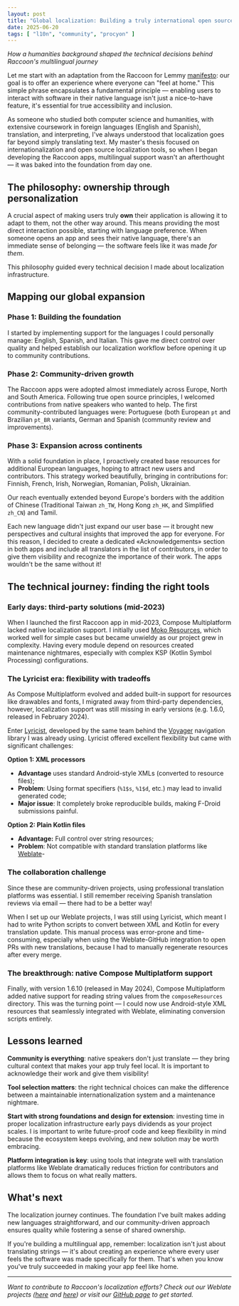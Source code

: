 ```yaml
---
layout: post
title: "Global localization: Building a truly international open source app"
date: 2025-06-20
tags: [ "l10n", "community", "procyon" ]
---
```


*How a humanities background shaped the technical decisions behind Raccoon's multilingual journey*

Let me start with an adaptation from the Raccoon for
Lemmy [manifesto](https://github.com/LiveFastEatTrashRaccoon/RaccoonForLemmy/blob/master/CONTRIBUTING.md):
our goal is to offer an experience where everyone can "feel at home." This simple phrase
encapsulates a fundamental principle — enabling users to interact with software in their native
language isn't just a nice-to-have feature, it's essential for true accessibility and inclusion.

As someone who studied both computer science and humanities, with extensive coursework in foreign
languages (English and Spanish), translation, and interpreting, I've always understood that
localization goes far beyond simply translating text. My master's thesis focused on
internationalization and open source localization tools, so when I began developing the Raccoon
apps, multilingual support wasn't an afterthought — it was baked into the foundation from day one.

## The philosophy: ownership through personalization

A crucial aspect of making users truly **own** their application is allowing it to adapt to them,
not the other way around. This means providing the most direct interaction possible, starting with
language preference. When someone opens an app and sees their native language, there's an immediate
sense of belonging — the software feels like it was made *for them*.

This philosophy guided every technical decision I made about localization infrastructure.

## Mapping our global expansion

### Phase 1: Building the foundation

I started by implementing support for the languages I could personally manage: English, Spanish, and
Italian. This gave me direct control over quality and helped establish our localization workflow
before opening it up to community contributions.

### Phase 2: Community-driven growth

The Raccoon apps were adopted almost immediately across Europe, North and South America. Following
true open source principles, I welcomed contributions from native speakers who wanted to help. The
first community-contributed languages were: Portuguese (both European `pt` and Brazilian `pt_BR`
variants, German and Spanish (community review and improvements).

### Phase 3: Expansion across continents

With a solid foundation in place, I proactively created base resources for additional European
languages, hoping to attract new users and contributors. This strategy worked beautifully, bringing
in contributions for: Finnish, French, Irish, Norwegian, Romanian, Polish, Ukrainian.

Our reach eventually extended beyond Europe's borders with the addition of Chinese (Traditional
Taiwan `zh_TW`, Hong Kong `zh_HK`, and Simplified `zh_CN`) and Tamil.

Each new language didn't just expand our user base — it brought new perspectives and cultural insights
that improved the app for everyone. For this reason, I decided to create a dedicated
«Acknowledgements» section in both apps and include all translators in the list of contributors, in
order to give them visibility and recognize the importance of their work. The apps wouldn't be the
same without it!

## The technical journey: finding the right tools

### Early days: third-party solutions (mid-2023)

When I launched the first Raccoon app in mid-2023, Compose Multiplatform lacked native localization
support. I initially used [Moko Resources](https://github.com/icerockdev/moko-resources), which
worked well for simple cases but became unwieldy as our project grew in complexity. Having every
module depend on resources created maintenance nightmares, especially with complex KSP (Kotlin
Symbol Processing) configurations.

### The Lyricist era: flexibility with tradeoffs

As Compose Multiplatform evolved and added built-in support for resources like drawables and fonts,
I migrated away from third-party dependencies, however, localization support was still missing in
early versions (e.g. 1.6.0, released in February 2024).

Enter [Lyricist](https://github.com/adrielcafe/lyricist), developed by the same team behind
the [Voyager](https://github.com/adrielcafe/voyager) navigation library I was already using.
Lyricist offered excellent flexibility but came with significant challenges:

**Option 1: XML processors**

- **Advantage** uses standard Android-style XMLs (converted to resource files);
- **Problem**: Using format specifiers (`%1$s`, `%1$d`, etc.) may lead to invalid generated code;
- **Major issue**: It completely broke reproducible builds, making F-Droid submissions painful.

**Option 2: Plain Kotlin files**

- **Advantage:** Full control over string resources;
- **Problem**: Not compatible with standard translation platforms
  like [Weblate](https://weblate.org/)-

### The collaboration challenge

Since these are community-driven projects, using professional translation platforms was essential. I
still remember receiving Spanish translation reviews via email — there had to be a better way!

When I set up our Weblate projects, I was still using Lyricist, which meant I had to write Python
scripts to convert between XML and Kotlin for every translation update. This manual process was
error-prone and time-consuming, especially when using the Weblate-GitHub integration to open PRs
with new translations, because I had to manually regenerate resources after every merge.

### The breakthrough: native Compose Multiplatform support

Finally, with version 1.6.10 (released in May 2024), Compose Multiplatform added native support for
reading string values from the `composeResources` directory. This was the turning point — I could
now use Android-style XML resources that seamlessly integrated with Weblate, eliminating conversion
scripts entirely.

## Lessons learned

**Community is everything**: native speakers don't just translate — they bring cultural context that
makes your app truly feel local. It is important to acknowledge their work and give them visibility!

**Tool selection matters**: the right technical choices can make the difference between a
maintainable internationalization system and a maintenance nightmare.

**Start with strong foundations and design for extension**: investing time in proper localization
infrastructure early pays dividends as your project scales. I is important to write future-proof
code and keep flexibility in mind because the ecosystem keeps evolving, and new solution may be
worth embracing.

**Platform integration is key**: using tools that integrate well with translation platforms like
Weblate dramatically reduces friction for contributors and allows them to focus on what really
matters.

## What's next

The localization journey continues. The foundation I've built makes adding new languages
straightforward, and our community-driven approach ensures quality while fostering a sense of shared
ownership.

If you're building a multilingual app, remember: localization isn't just about translating
strings — it's about creating an experience where every user feels the software was made
specifically for them. That's when you know you've truly succeeded in making your app feel like
home.

---

*Want to contribute to Raccoon's localization efforts? Check out
our Weblate projects ([here](https://hosted.weblate.org/engage/raccoonforlemmy)
and [here](https://hosted.weblate.org/engage/raccoonforfriendica)) or visit
our [GitHub page](https://github.com/LiveFastEatTrashRaccoon) to get started.*
